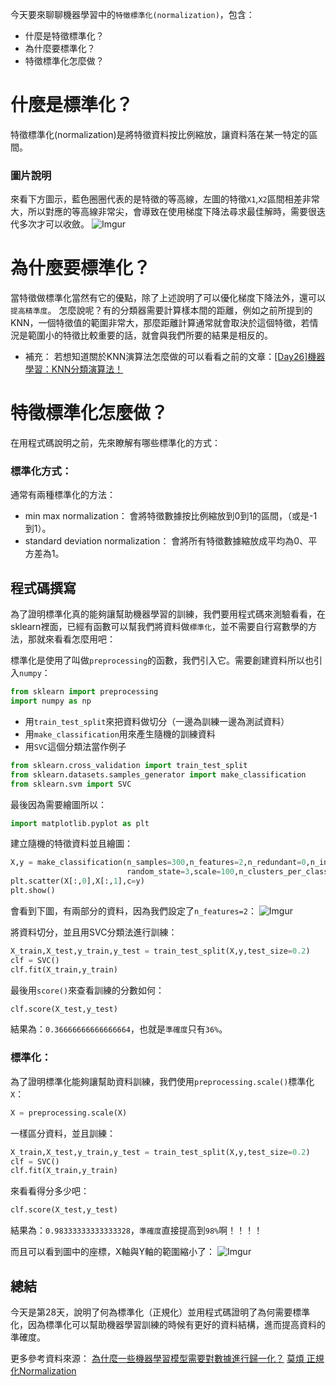 

今天要來聊聊機器學習中的`特徵標準化(normalization)`，包含：
* 什麼是特徵標準化？
* 為什麼要標準化？
* 特徵標準化怎麼做？

# 什麼是標準化？
特徵標準化(normalization)是將特徵資料按比例縮放，讓資料落在某一特定的區間。

### 圖片說明
來看下方圖示，藍色圈圈代表的是特徵的等高線，左圖的特徵`X1`,`X2`區間相差非常大，所以對應的等高線非常尖，會導致在使用梯度下降法尋求最佳解時，需要很迭代多次才可以收斂。
![Imgur](https://i.imgur.com/4pW0eRh.jpg)


# 為什麼要標準化？
當特徵做標準化當然有它的優點，除了上述說明了可以優化梯度下降法外，還可以`提高精準度`。
怎麼說呢？有的分類器需要計算樣本間的距離，例如之前所提到的KNN，一個特徵值的範圍非常大，那麼距離計算通常就會取決於這個特徵，若情況是範圍小的特徵比較重要的話，就會與我們所要的結果是相反的。

* 補充：
若想知道關於KNN演算法怎麼做的可以看看之前的文章：[[Day26]機器學習：KNN分類演算法！](https://ithelp.ithome.com.tw/articles/10197110)

# 特徵標準化怎麼做？
在用程式碼說明之前，先來瞭解有哪些標準化的方式：

### 標準化方式：
通常有兩種標準化的方法：
* min max normalization：
    會將特徵數據按比例縮放到0到1的區間，（或是-1到1）。
* standard deviation normalization：
    會將所有特徵數據縮放成平均為0、平方差為1。

## 程式碼撰寫
為了證明標準化真的能夠讓幫助機器學習的訓練，我們要用程式碼來測驗看看，在sklearn裡面，已經有函數可以幫我們將資料做`標準化`，並不需要自行寫數學的方法，那就來看看怎麼用吧：

標準化是使用了叫做`preprocessing`的函數，我們引入它。需要創建資料所以也引入`numpy`：
```python
from sklearn import preprocessing
import numpy as np
```

* 用`train_test_split`來把資料做切分（一邊為訓練一邊為測試資料）
* 用`make_classification`用來產生隨機的訓練資料
* 用`SVC`這個分類法當作例子
```python
from sklearn.cross_validation import train_test_split
from sklearn.datasets.samples_generator import make_classification
from sklearn.svm import SVC
```

最後因為需要繪圖所以：
```python
import matplotlib.pyplot as plt
```

建立隨機的特徵資料並且繪圖：
```python
X,y = make_classification(n_samples=300,n_features=2,n_redundant=0,n_informative=2,
                          random_state=3,scale=100,n_clusters_per_class=1)
plt.scatter(X[:,0],X[:,1],c=y)
plt.show()
```
會看到下圖，有兩部分的資料，因為我們設定了`n_features=2`：
![Imgur](https://i.imgur.com/5yNOOF1.png)

將資料切分，並且用SVC分類法進行訓練：
```python
X_train,X_test,y_train,y_test = train_test_split(X,y,test_size=0.2)
clf = SVC()
clf.fit(X_train,y_train)
```
最後用`score()`來查看訓練的分數如何：
```python
clf.score(X_test,y_test)
```
結果為：`0.36666666666666664`，也就是`準確度`只有`36%`。

### 標準化：
為了證明標準化能夠讓幫助資料訓練，我們使用`preprocessing.scale()`標準化`X`：
```python
X = preprocessing.scale(X)
```
一樣區分資料，並且訓練：
```python
X_train,X_test,y_train,y_test = train_test_split(X,y,test_size=0.2)
clf = SVC()
clf.fit(X_train,y_train)
```
來看看得分多少吧：
```python
clf.score(X_test,y_test)
```
結果為：`0.98333333333333328`，`準確度`直接提高到`98%`啊！！！！

而且可以看到圖中的座標，X軸與Y軸的範圍縮小了：
![Imgur](https://i.imgur.com/u8bF9Gn.png)

## 總結
今天是第28天，說明了何為標準化（正規化）並用程式碼證明了為何需要標準化，因為標準化可以幫助機器學習訓練的時候有更好的資料結構，進而提高資料的準確度。

更多參考資料來源：
[為什麼一些機器學習模型需要對數據進行歸一化？](https://read01.com/7BD3QR.html#.Wl2iLLb3Wpk)
[莫煩 正規化Normalization](https://morvanzhou.github.io/tutorials/machine-learning/sklearn/3-1-normalization/)


